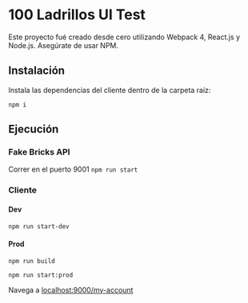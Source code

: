 # 100 Ladrillos UI Test
Este proyecto fué creado desde cero utilizando Webpack 4, React.js y Node.js. Asegúrate de usar NPM.
## Instalación

Instala las dependencias del cliente dentro de la carpeta raíz:

`npm i`

## Ejecución

### Fake Bricks API

Correr en el puerto 9001
`npm run start`

### Cliente

#### Dev

`npm run start-dev`

#### Prod

`npm run build`

`npm run start:prod`

Navega a [localhost:9000/my-account](localhost:9000/my-account)


